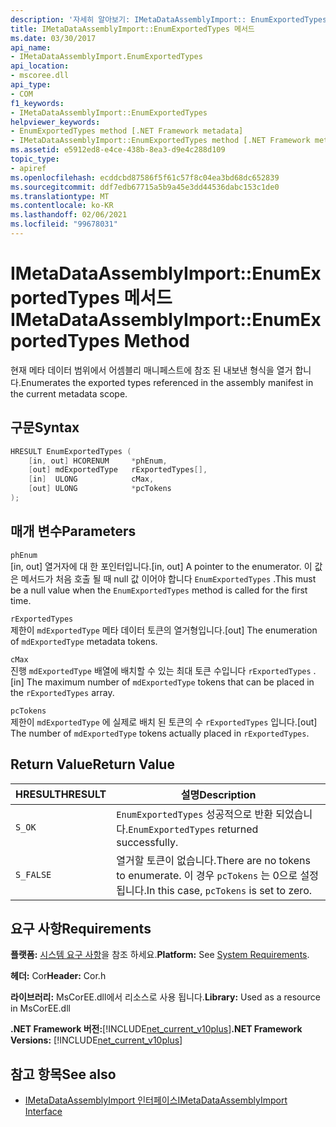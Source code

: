 ```yaml
---
description: '자세히 알아보기: IMetaDataAssemblyImport:: EnumExportedTypes 메서드'
title: IMetaDataAssemblyImport::EnumExportedTypes 메서드
ms.date: 03/30/2017
api_name:
- IMetaDataAssemblyImport.EnumExportedTypes
api_location:
- mscoree.dll
api_type:
- COM
f1_keywords:
- IMetaDataAssemblyImport::EnumExportedTypes
helpviewer_keywords:
- EnumExportedTypes method [.NET Framework metadata]
- IMetaDataAssemblyImport::EnumExportedTypes method [.NET Framework metadata]
ms.assetid: e5912ed8-e4ce-438b-8ea3-d9e4c288d109
topic_type:
- apiref
ms.openlocfilehash: ecddcbd87586f5f61c57f8c04ea3bd68dc652839
ms.sourcegitcommit: ddf7edb67715a5b9a45e3dd44536dabc153c1de0
ms.translationtype: MT
ms.contentlocale: ko-KR
ms.lasthandoff: 02/06/2021
ms.locfileid: "99678031"
---
```

# <a name="imetadataassemblyimportenumexportedtypes-method"></a><span data-ttu-id="02a91-103">IMetaDataAssemblyImport::EnumExportedTypes 메서드</span><span class="sxs-lookup"><span data-stu-id="02a91-103">IMetaDataAssemblyImport::EnumExportedTypes Method</span></span>

<span data-ttu-id="02a91-104">현재 메타 데이터 범위에서 어셈블리 매니페스트에 참조 된 내보낸 형식을 열거 합니다.</span><span class="sxs-lookup"><span data-stu-id="02a91-104">Enumerates the exported types referenced in the assembly manifest in the current metadata scope.</span></span>  
  
## <a name="syntax"></a><span data-ttu-id="02a91-105">구문</span><span class="sxs-lookup"><span data-stu-id="02a91-105">Syntax</span></span>  
  
```cpp  
HRESULT EnumExportedTypes (  
    [in, out] HCORENUM     *phEnum,
    [out] mdExportedType   rExportedTypes[],
    [in]  ULONG            cMax,
    [out] ULONG            *pcTokens  
);  
```  
  
## <a name="parameters"></a><span data-ttu-id="02a91-106">매개 변수</span><span class="sxs-lookup"><span data-stu-id="02a91-106">Parameters</span></span>  

 `phEnum`  
 <span data-ttu-id="02a91-107">[in, out] 열거자에 대 한 포인터입니다.</span><span class="sxs-lookup"><span data-stu-id="02a91-107">[in, out] A pointer to the enumerator.</span></span> <span data-ttu-id="02a91-108">이 값은 메서드가 처음 호출 될 때 null 값 이어야 합니다 `EnumExportedTypes` .</span><span class="sxs-lookup"><span data-stu-id="02a91-108">This must be a null value when the `EnumExportedTypes` method is called for the first time.</span></span>  
  
 `rExportedTypes`  
 <span data-ttu-id="02a91-109">제한이 `mdExportedType` 메타 데이터 토큰의 열거형입니다.</span><span class="sxs-lookup"><span data-stu-id="02a91-109">[out] The enumeration of `mdExportedType` metadata tokens.</span></span>  
  
 `cMax`  
 <span data-ttu-id="02a91-110">진행 `mdExportedType` 배열에 배치할 수 있는 최대 토큰 수입니다 `rExportedTypes` .</span><span class="sxs-lookup"><span data-stu-id="02a91-110">[in] The maximum number of `mdExportedType` tokens that can be placed in the `rExportedTypes` array.</span></span>  
  
 `pcTokens`  
 <span data-ttu-id="02a91-111">제한이 `mdExportedType` 에 실제로 배치 된 토큰의 수 `rExportedTypes` 입니다.</span><span class="sxs-lookup"><span data-stu-id="02a91-111">[out] The number of `mdExportedType` tokens actually placed in `rExportedTypes`.</span></span>  
  
## <a name="return-value"></a><span data-ttu-id="02a91-112">Return Value</span><span class="sxs-lookup"><span data-stu-id="02a91-112">Return Value</span></span>  
  
|<span data-ttu-id="02a91-113">HRESULT</span><span class="sxs-lookup"><span data-stu-id="02a91-113">HRESULT</span></span>|<span data-ttu-id="02a91-114">설명</span><span class="sxs-lookup"><span data-stu-id="02a91-114">Description</span></span>|  
|-------------|-----------------|  
|`S_OK`|<span data-ttu-id="02a91-115">`EnumExportedTypes` 성공적으로 반환 되었습니다.</span><span class="sxs-lookup"><span data-stu-id="02a91-115">`EnumExportedTypes` returned successfully.</span></span>|  
|`S_FALSE`|<span data-ttu-id="02a91-116">열거할 토큰이 없습니다.</span><span class="sxs-lookup"><span data-stu-id="02a91-116">There are no tokens to enumerate.</span></span> <span data-ttu-id="02a91-117">이 경우 `pcTokens` 는 0으로 설정 됩니다.</span><span class="sxs-lookup"><span data-stu-id="02a91-117">In this case, `pcTokens` is set to zero.</span></span>|  
  
## <a name="requirements"></a><span data-ttu-id="02a91-118">요구 사항</span><span class="sxs-lookup"><span data-stu-id="02a91-118">Requirements</span></span>  

 <span data-ttu-id="02a91-119">**플랫폼:** [시스템 요구 사항](../../get-started/system-requirements.md)을 참조 하세요.</span><span class="sxs-lookup"><span data-stu-id="02a91-119">**Platform:** See [System Requirements](../../get-started/system-requirements.md).</span></span>  
  
 <span data-ttu-id="02a91-120">**헤더:** Cor</span><span class="sxs-lookup"><span data-stu-id="02a91-120">**Header:** Cor.h</span></span>  
  
 <span data-ttu-id="02a91-121">**라이브러리:** MsCorEE.dll에서 리소스로 사용 됩니다.</span><span class="sxs-lookup"><span data-stu-id="02a91-121">**Library:** Used as a resource in MsCorEE.dll</span></span>  
  
 <span data-ttu-id="02a91-122">**.NET Framework 버전:**[!INCLUDE[net_current_v10plus](../../../../includes/net-current-v10plus-md.md)]</span><span class="sxs-lookup"><span data-stu-id="02a91-122">**.NET Framework Versions:** [!INCLUDE[net_current_v10plus](../../../../includes/net-current-v10plus-md.md)]</span></span>  
  
## <a name="see-also"></a><span data-ttu-id="02a91-123">참고 항목</span><span class="sxs-lookup"><span data-stu-id="02a91-123">See also</span></span>

- [<span data-ttu-id="02a91-124">IMetaDataAssemblyImport 인터페이스</span><span class="sxs-lookup"><span data-stu-id="02a91-124">IMetaDataAssemblyImport Interface</span></span>](imetadataassemblyimport-interface.md)
